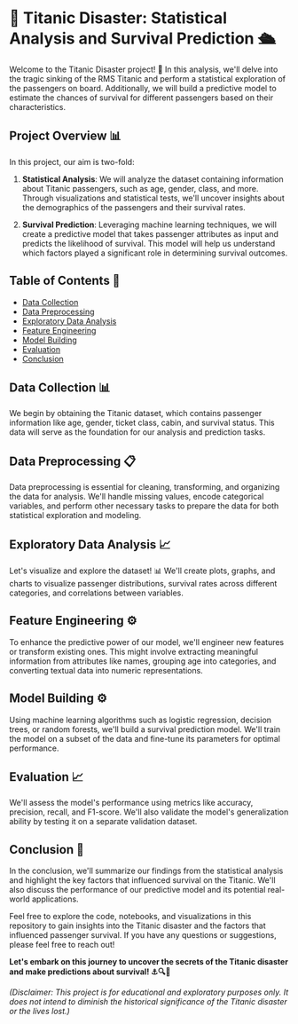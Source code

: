 # 🚢 Titanic Disaster: Statistical Analysis and Survival Prediction 🛳️

Welcome to the Titanic Disaster project! 🌊 In this analysis, we'll delve into the tragic sinking of the RMS Titanic and perform a statistical exploration of the passengers on board. Additionally, we will build a predictive model to estimate the chances of survival for different passengers based on their characteristics.

## Project Overview 📊

In this project, our aim is two-fold:
1. **Statistical Analysis**: We will analyze the dataset containing information about Titanic passengers, such as age, gender, class, and more. Through visualizations and statistical tests, we'll uncover insights about the demographics of the passengers and their survival rates.

2. **Survival Prediction**: Leveraging machine learning techniques, we will create a predictive model that takes passenger attributes as input and predicts the likelihood of survival. This model will help us understand which factors played a significant role in determining survival outcomes.

## Table of Contents 📑

- [Data Collection](#data-collection)
- [Data Preprocessing](#data-preprocessing)
- [Exploratory Data Analysis](#exploratory-data-analysis)
- [Feature Engineering](#feature-engineering)
- [Model Building](#model-building)
- [Evaluation](#evaluation)
- [Conclusion](#conclusion)

## Data Collection 📊

We begin by obtaining the Titanic dataset, which contains passenger information like age, gender, ticket class, cabin, and survival status. This data will serve as the foundation for our analysis and prediction tasks.

## Data Preprocessing 📋

Data preprocessing is essential for cleaning, transforming, and organizing the data for analysis. We'll handle missing values, encode categorical variables, and perform other necessary tasks to prepare the data for both statistical exploration and modeling.

## Exploratory Data Analysis 📈

Let's visualize and explore the dataset! 📊 We'll create plots, graphs, and charts to visualize passenger distributions, survival rates across different categories, and correlations between variables.

## Feature Engineering ⚙️

To enhance the predictive power of our model, we'll engineer new features or transform existing ones. This might involve extracting meaningful information from attributes like names, grouping age into categories, and converting textual data into numeric representations.

## Model Building ⚙️

Using machine learning algorithms such as logistic regression, decision trees, or random forests, we'll build a survival prediction model. We'll train the model on a subset of the data and fine-tune its parameters for optimal performance.

## Evaluation 📈

We'll assess the model's performance using metrics like accuracy, precision, recall, and F1-score. We'll also validate the model's generalization ability by testing it on a separate validation dataset.

## Conclusion 📝

In the conclusion, we'll summarize our findings from the statistical analysis and highlight the key factors that influenced survival on the Titanic. We'll also discuss the performance of our predictive model and its potential real-world applications.

Feel free to explore the code, notebooks, and visualizations in this repository to gain insights into the Titanic disaster and the factors that influenced passenger survival. If you have any questions or suggestions, please feel free to reach out!

**Let's embark on this journey to uncover the secrets of the Titanic disaster and make predictions about survival! ⚓🔍🌟**

*(Disclaimer: This project is for educational and exploratory purposes only. It does not intend to diminish the historical significance of the Titanic disaster or the lives lost.)*
